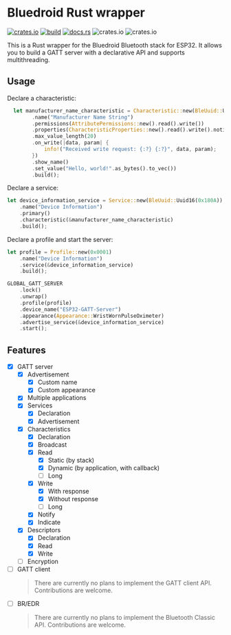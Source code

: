# Bluedroid Rust wrapper

[![crates.io](https://img.shields.io/crates/v/bluedroid)](https://crates.io/crates/bluedroid)
[![build](https://github.com/pulse-loop/bluedroid/actions/workflows/build.yml/badge.svg)](https://github.com/pulse-loop/bluedroid/actions/workflows/build.yml)
[![docs.rs](https://docs.rs/bluedroid/badge.svg)](https://docs.rs/bluedroid)
![crates.io](https://img.shields.io/crates/d/bluedroid)
![crates.io](https://img.shields.io/crates/l/bluedroid)

This is a Rust wrapper for the Bluedroid Bluetooth stack for ESP32.
It allows you to build a GATT server with a declarative API and supports multithreading.

## Usage

Declare a characteristic:

```rust
  let manufacturer_name_characteristic = Characteristic::new(BleUuid::Uuid16(0x2A29))
        .name("Manufacturer Name String")
        .permissions(AttributePermissions::new().read().write())
        .properties(CharacteristicProperties::new().read().write().notify())
        .max_value_length(20)
        .on_write(|data, param| {
            info!("Received write request: {:?} {:?}", data, param);
        })
        .show_name()
        .set_value("Hello, world!".as_bytes().to_vec())
        .build();
```

Declare a service:

```rust
let device_information_service = Service::new(BleUuid::Uuid16(0x180A))
    .name("Device Information")
    .primary()
    .characteristic(&manufacturer_name_characteristic)
    .build();
```

Declare a profile and start the server:

```rust
let profile = Profile::new(0x0001)
    .name("Device Information")
    .service(&device_information_service)
    .build();

GLOBAL_GATT_SERVER
    .lock()
    .unwrap()
    .profile(profile)
    .device_name("ESP32-GATT-Server")
    .appearance(Appearance::WristWornPulseOximeter)
    .advertise_service(&device_information_service)
    .start();
```

## Features

- [x] GATT server
  - [x] Advertisement
    - [x] Custom name
    - [x] Custom appearance
  - [x] Multiple applications
  - [x] Services
    - [x] Declaration
    - [x] Advertisement
  - [x] Characteristics
    - [x] Declaration
    - [x] Broadcast
    - [x] Read
      - [x] Static (by stack)
      - [x] Dynamic (by application, with callback)
      - [ ] Long
    - [x] Write
      - [x] With response
      - [x] Without response
      - [ ] Long
    - [x] Notify
    - [x] Indicate
  - [x] Descriptors
    - [x] Declaration
    - [x] Read
    - [x] Write
  - [ ] Encryption
- [ ] GATT client
  > There are currently no plans to implement the GATT client API.
  > Contributions are welcome.
- [ ] BR/EDR
  > There are currently no plans to implement the Bluetooth Classic API.
  > Contributions are welcome.
